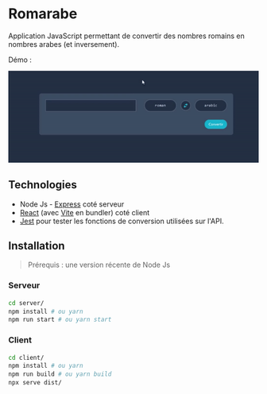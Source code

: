 # Romarabe

Application JavaScript permettant de convertir des nombres romains en nombres arabes (et inversement).  

Démo :  

![démo](./demo.gif)

## Technologies

- Node Js - [Express](https://expressjs.com/fr/) coté serveur
- [React](https://fr.reactjs.org/) (avec [Vite](https://vitejs.dev/) en bundler) coté client
- [Jest](https://jestjs.io/fr/) pour tester les fonctions de conversion utilisées sur l'API.

## Installation

> Prérequis : une version récente de Node Js

### Serveur

```bash
cd server/
npm install # ou yarn
npm run start # ou yarn start
```

### Client

```bash
cd client/
npm install # ou yarn
npm run build # ou yarn build
npx serve dist/
```
